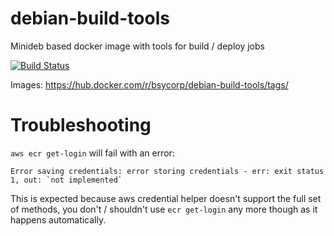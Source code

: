 # debian-build-tools
Minideb based docker image with tools for build / deploy jobs

[![Build Status](https://travis-ci.org/bsycorp/debian-build-tools.svg?branch=master)](https://travis-ci.org/bsycorp/debian-build-tools)

Images: https://hub.docker.com/r/bsycorp/debian-build-tools/tags/


# Troubleshooting

`aws ecr get-login` will fail with an error:

```
Error saving credentials: error storing credentials - err: exit status 1, out: `not implemented`
```

This is expected because aws credential helper doesn't support the full set of methods, you don't / shouldn't use `ecr get-login` any more though as it happens automatically.